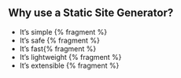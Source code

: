 ## Why use a Static Site Generator?

- It’s simple {% fragment %}
- It’s safe {% fragment %}
- It’s fast{% fragment %}
- It’s lightweight {% fragment %}
- It’s extensible {% fragment %}
